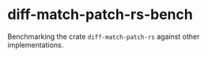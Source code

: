 # diff-match-patch-rs-bench
Benchmarking the crate `diff-match-patch-rs` against other implementations.
